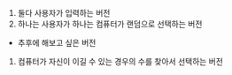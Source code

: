 1. 둘다 사용자가 입력하는 버전
2. 하나는 사용자가 하나는 컴퓨터가 랜덤으로 선택하는 버전

- 추후에 해보고 싶은 버전
1. 컴퓨터가 자신이 이길 수 있는 경우의 수를 찾아서 선택하는 버전